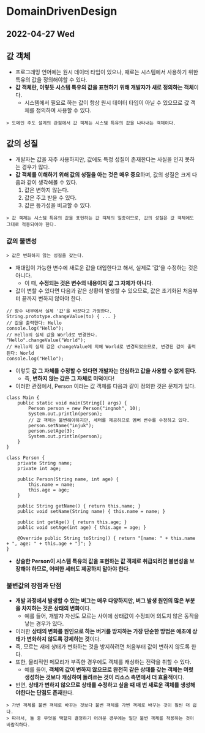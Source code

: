 # DomainDrivenDesign
## 2022-04-27 Wed

## 값 객체
* 프로그래밍 언어에는 원시 데이터 타입이 있으나, 때로는 시스템에서 사용하기 위한 특유의 값을 정의해야할 수 있다.
* **값 객체란, 이렇듯 시스템 특유의 값을 표현하기 위해 개발자가 새로 정의하는 객체**이다.
  * 시스템에서 필요로 하는 값이 항상 원시 데이터 타입이 아닐 수 있으므로 값 객체를 정의하여 사용할 수 있다.
```
> 도메인 주도 설계의 관점에서 값 객체는 시스템 특유의 값을 나타내는 객체이다.
```

## 값의 성질
* 개발자는 값을 자주 사용하지만, 값에도 특정 성질이 존재한다는 사실을 인지 못하는 경우가 많다.
* **값 객체를 이해하기 위해 값의 성질을 아는 것은 매우 중요**하며, 값의 성질은 크게 다음과 같이 생각해볼 수 있다.
  1. 값은 변하지 않는다.
  2. 값은 주고 받을 수 있다.
  3. 값은 등가성을 비교할 수 있다.
```
> 값 객체는 시스템 특유의 값을 표현하는 값 객체의 일종이므로, 값의 성질은 값 객체에도 그대로 적용되어야 한다.
```

### 값의 불변성
```
> 값은 변화하지 않는 성질을 갖는다.
```
* 재대입이 가능한 변수에 새로운 값을 대입한다고 해서, 실제로 '값'을 수정하는 것은 아니다.
  * 이 때, **수정되는 것은 변수의 내용이지 값 그 자체가 아니다**.
* 값이 변할 수 있다면 다음과 같은 상황이 발생할 수 있으므로, 값은 초기화된 처음부터 끝까지 변하지 않아야 한다.
```
// 함수 내부에서 실제 '값'을 바꾼다고 가정한다.
String.prototype.changeValue(to) { ... }
// 값을 출력한다: Hello
console.log("Hello"); 
// Hello의 실제 값을 World로 변경한다.
"Hello".changeValue("World"); 
// Hello의 실제 값은 changeValue에 의해 World로 변경되었으므로, 변경된 값이 출력된다: World
console.log("Hello"); 
```
* 이렇듯 **값 그 자체를 수정할 수 있다면 개발자는 안심하고 값을 사용할 수 없게 된다**.
  * 즉, **변하지 않는 값은 그 자체로 미덕**이다!
* 이러한 관점에서, Person 이라는 값 객체를 다음과 같이 정의한 것은 문제가 있다.
```
class Main {
    public static void main(String[] args) {
        Person person = new Person("ingnoh", 10);
        System.out.println(person);
        // 값 객체는 불변해야하지만, 세터를 제공하므로 멤버 변수를 수정하고 있다.
        person.setName("injuk");
        person.setAge(3);
        System.out.println(person);
    }
}

class Person {
    private String name;
    private int age;
    
    public Person(String name, int age) { 
        this.name = name;
        this.age = age;
    }
    
    public String getName() { return this.name; }
    public void setName(String name) { this.name = name; }
    
    public int getAge() { return this.age; }
    public void setAge(int age) { this.age = age; }
    
    @Override public String toString() { return "[name: " + this.name + ", age: " + this.age + "]"; }
}
```
* **상술한 Person이 시스템 특유의 값을 표현하는 값 객체로 취급되려면 불변성을 보장해야 하므로, 어떠한 세터도 제공하지 말아야 한다**.

### 불변값의 장점과 단점
* **개발 과정에서 발생할 수 있는 버그는 매우 다양하지만, 버그 발생 원인의 많은 부분을 차지하는 것은 상태의 변화**이다. 
  * 예를 들어, 개발자 자신도 모르는 사이에 상태값이 수정되어 의도치 않은 동작을 낳는 경우가 있다.
* 이러한 **상태의 변화를 원인으로 하는 버거를 방지하는 가장 단순한 방법은 애초에 상태가 변화하지 않도록 강제하는 것**이다.
* 즉, 모르는 새에 상태가 변화하는 것을 방지하려면 처음부터 값이 변하지 않도록 한다.
* 또한, 물리적인 메모리가 부족한 경우에도 객체를 캐싱하는 전략을 취할 수 있다.
  * 예를 들어, **객체의 값이 변하지 않으므로 완전히 같은 상태를 갖는 객체는 여럿 생성하는 것보다 캐싱하여 돌려쓰는 것이 리소스 측면에서 더 효율적**이다.
* 반면, **상태가 변하지 않으므로 상태를 수정하고 싶을 때 매 번 새로운 객체를 생성해야한다는 단점도 존재**한다.
```
> 가변 객체를 불변 객체로 바꾸는 것보다 불변 객체를 가변 객체로 바꾸는 것이 훨씬 더 쉽다.
> 따라서, 둘 중 무엇을 택할지 결정하기 어려운 경우에는 일단 불변 객체를 적용하는 것이 바람직하다.
```
